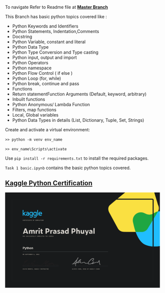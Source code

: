 To navigate Refer to Readme file at [**Master Branch**](https://github.com/amrit-fuse/python/tree/master)

This Branch has basic python topics covered like :

- Python Keywords and Identifiers
- Python Statements, Indentation,Comments
- Docstring
- Python Variable, constant and literal
- Python Data Type
- Python Type Conversion and Type casting
- Python input, output and import
- Python Operators
- Python namespace
- Python Flow Control ( if else )
- Python Loop (for, while)
- Python break, continue and pass
- Functions
- Return statementFunction Arguments (Default, keyword, arbitrary)
- Inbuilt functions
- Python Anonymous/ Lambda Function
- Filters, map functions
- Local, Global variables
- Python Data Types in details (List, Dictionary, Tuple, Set, Strings)


Create and activate a virtual environment:

`>> python -m venv env_name`

`>> env_name\Scripts\activate`

Use `pip install -r requirements.txt` to install the required packages.

`Task 1 basic.ipynb` contains the basic python topics covered.

## [Kaggle Python Certification](https://www.kaggle.com/learn/python)

![Kaggle certification for Python Amrit Prasad Phuyal](Kaggle%20Python%20Cert%20.png)


